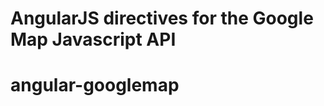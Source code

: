 
AngularJS directives for the Google Map Javascript API
=======
angular-googlemap
=================
